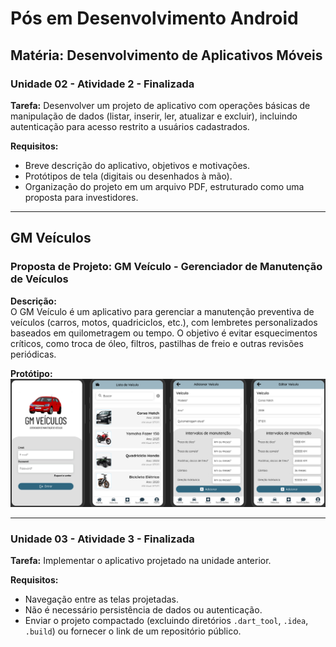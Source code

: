 # Pós em Desenvolvimento Android

## Matéria: Desenvolvimento de Aplicativos Móveis

### Unidade 02 - Atividade 2 - Finalizada

**Tarefa:** Desenvolver um projeto de aplicativo com operações básicas de manipulação de dados (listar, inserir, ler, atualizar e excluir), incluindo autenticação para acesso restrito a usuários cadastrados.

**Requisitos:**
- Breve descrição do aplicativo, objetivos e motivações.
- Protótipos de tela (digitais ou desenhados à mão).
- Organização do projeto em um arquivo PDF, estruturado como uma proposta para investidores.

---

## GM Veículos

### Proposta de Projeto: GM Veículo - Gerenciador de Manutenção de Veículos

**Descrição:**  
O GM Veículo é um aplicativo para gerenciar a manutenção preventiva de veículos (carros, motos, quadriciclos, etc.), com lembretes personalizados baseados em quilometragem ou tempo. O objetivo é evitar esquecimentos críticos, como troca de óleo, filtros, pastilhas de freio e outras revisões periódicas.

**Protótipo:**
![Protótipo de Tela](assets/prototipo.png)

---

### Unidade 03 - Atividade 3 - Finalizada

**Tarefa:** Implementar o aplicativo projetado na unidade anterior.

**Requisitos:**
- Navegação entre as telas projetadas.
- Não é necessário persistência de dados ou autenticação.
- Enviar o projeto compactado (excluindo diretórios `.dart_tool`, `.idea`, `.build`) ou fornecer o link de um repositório público.

